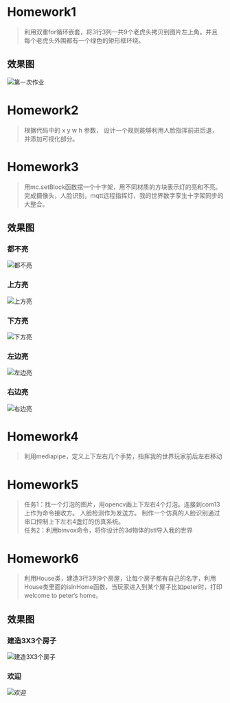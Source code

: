 # Homework1
>利用双重for循环嵌套，将3行3列一共9个老虎头拷贝到图片左上角。并且每个老虎头外围都有一个绿色的矩形框环绕。
## 效果图
![第一次作业](./HW01/result.jpg "第一次作业")  

# Homework2
>根据代码中的 x y w h 参数， 设计一个规则能够利用人脸指挥前进后退，并添加可视化部分。

# Homework3
>用mc.setBlock函数摆一个十字架，用不同材质的方块表示灯的亮和不亮。 完成摄像头，人脸识别，mqtt远程指挥灯，我的世界数字孪生十字架同步的大整合。
## 效果图
### 都不亮
![都不亮](./HW03/result/no.jpg "都不亮")
### 上方亮
![上方亮](./HW03/result/top.jpg "上方亮")
### 下方亮
![下方亮](./HW03/result/down.jpg "下方亮")
### 左边亮
![左边亮](./HW03/result/left.jpg "左边亮")
### 右边亮
![右边亮](./HW03/result/right.jpg "右边亮")  

# Homework4
>利用mediapipe，定义上下左右几个手势，指挥我的世界玩家前后左右移动


# Homework5
>任务1：找一个灯泡的图片，用opencv画上下左右4个灯泡。连接到com13上作为命令接收方。 人脸检测作为发送方。 制作一个仿真的人脸识别通过串口控制上下左右4盏灯的仿真系统。  
>任务2：利用binvox命令，将你设计的3d物体的stl导入我的世界


# Homework6
>利用House类，建造3行3列9个房屋，让每个房子都有自己的名字，利用House类里面的isInHome函数，当玩家进入到某个屋子比如peter时，打印welcome to peter‘s home。  
## 效果图
### 建造3X3个房子
![建造3X3个房子](./HW06/result/houses.png "建造3X3个房子") 
### 欢迎
![欢迎](./HW06/result/welcome.jpg "欢迎") 




















